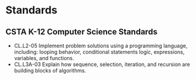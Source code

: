 # Standards

## CSTA K-12 Computer Science Standards

* CL.L2-05 Implement problem solutions using a programming language, including: looping behavior, conditional statements logic, expressions, variables, and functions.
* CL.L3A-03 Explain how sequence, selection, iteration, and recursion are building blocks of algorithms.

